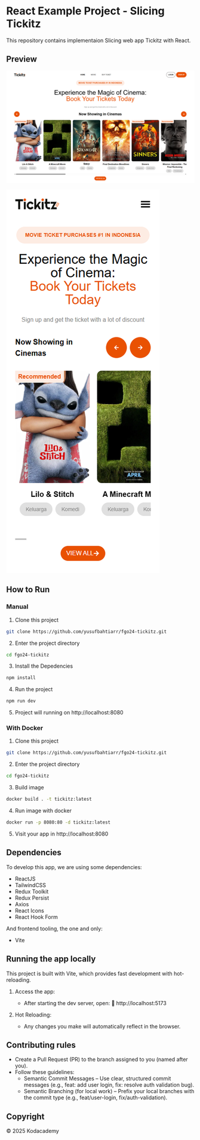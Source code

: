 # React Example Project - Slicing Tickitz

This repository contains implementaion Slicing web app Tickitz with React.

## Preview

![Preview](Screenshot.png)

![Preview](Screenshot_1.png)

## How to Run

### Manual

1. Clone this project

```bash
git clone https://github.com/yusufbahtiarr/fgo24-tickitz.git
```

2. Enter the project directory

```bash
cd fgo24-tickitz
```

3. Install the Depedencies

```bash
npm install
```

4. Run the project

```bash
npm run dev
```

5. Project will running on http://localhost:8080

### With Docker

1. Clone this project

```bash
git clone https://github.com/yusufbahtiarr/fgo24-tickitz.git
```

2. Enter the project directory

```bash
cd fgo24-tickitz
```

3. Build image

```bash
docker build . -t tickitz:latest
```

4. Run image with docker

```bash
docker run -p 8080:80 -d tickitz:latest
```

5. Visit your app in http://localhost:8080

## Dependencies

To develop this app, we are using some dependencies:

- ReactJS
- TailwindCSS
- Redux Toolkit
- Redux Persist
- Axios
- React Icons
- React Hook Form

And frontend tooling, the one and only:

- Vite

## Running the app locally

This project is built with Vite, which provides fast development with hot-reloading.

1. Access the app:

   - After starting the dev server, open:
     🔗 http://localhost:5173

2. Hot Reloading:
   - Any changes you make will automatically reflect in the browser.

## Contributing rules

- Create a Pull Request (PR) to the branch assigned to you (named after you).
- Follow these guidelines:
  - Semantic Commit Messages – Use clear, structured commit messages (e.g., feat: add user login, fix: resolve auth validation bug).
  - Semantic Branching (for local work) – Prefix your local branches with the commit type (e.g., feat/user-login, fix/auth-validation).

## Copyright

&copy; 2025 Kodacademy
